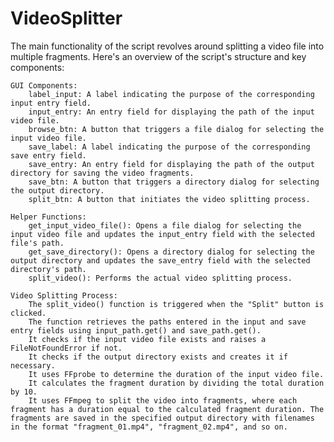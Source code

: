 # VideoSplitter
The main functionality of the script revolves around splitting a video file into multiple fragments. Here's an overview of the script's structure and key components:

    GUI Components:
        label_input: A label indicating the purpose of the corresponding input entry field.
        input_entry: An entry field for displaying the path of the input video file.
        browse_btn: A button that triggers a file dialog for selecting the input video file.
        save_label: A label indicating the purpose of the corresponding save entry field.
        save_entry: An entry field for displaying the path of the output directory for saving the video fragments.
        save_btn: A button that triggers a directory dialog for selecting the output directory.
        split_btn: A button that initiates the video splitting process.

    Helper Functions:
        get_input_video_file(): Opens a file dialog for selecting the input video file and updates the input_entry field with the selected file's path.
        get_save_directory(): Opens a directory dialog for selecting the output directory and updates the save_entry field with the selected directory's path.
        split_video(): Performs the actual video splitting process.

    Video Splitting Process:
        The split_video() function is triggered when the "Split" button is clicked.
        The function retrieves the paths entered in the input and save entry fields using input_path.get() and save_path.get().
        It checks if the input video file exists and raises a FileNotFoundError if not.
        It checks if the output directory exists and creates it if necessary.
        It uses FFprobe to determine the duration of the input video file.
        It calculates the fragment duration by dividing the total duration by 10.
        It uses FFmpeg to split the video into fragments, where each fragment has a duration equal to the calculated fragment duration. The fragments are saved in the specified output directory with filenames in the format "fragment_01.mp4", "fragment_02.mp4", and so on.
